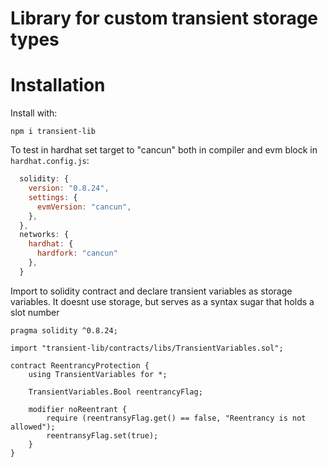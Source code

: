 # Library for custom transient storage types

# Installation

Install with:

```shell
npm i transient-lib
```

To test in hardhat set target to "cancun" both in compiler and evm block in `hardhat.config.js`:

```js
  solidity: {
    version: "0.8.24",
    settings: {
      evmVersion: "cancun",
    },
  },
  networks: {
    hardhat: {
      hardfork: "cancun"
    },
  }
```

Import to solidity contract and declare transient variables as storage variables. It doesnt use storage, but serves as a syntax sugar that holds a slot number

```solidity
pragma solidity ^0.8.24;

import "transient-lib/contracts/libs/TransientVariables.sol";

contract ReentrancyProtection {
    using TransientVariables for *;

    TransientVariables.Bool reentrancyFlag;

    modifier noReentrant {
        require (reentransyFlag.get() == false, "Reentrancy is not allowed");
        reentransyFlag.set(true);
    }
}
```